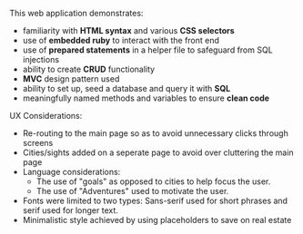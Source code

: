 This web application demonstrates:
* familiarity with **HTML syntax** and various **CSS selectors** 
* use of **embedded ruby** to interact with the front end
* use of **prepared statements** in a helper file to safeguard from SQL injections
* ability to create **CRUD** functionality 
* **MVC** design pattern used
* ability to set up, seed a database and query it with **SQL**
* meaningfully named methods and variables to ensure **clean code**


UX Considerations: 
* Re-routing to the main page so as to avoid unnecessary clicks through screens 
* Cities/sights added on a seperate page to avoid over cluttering the main page
* Language considerations: 
  * The use of "goals" as opposed to cities to help focus the user. 
  * The use of "Adventures" used to motivate the user. 
* Fonts were limited to two types: Sans-serif used for short phrases and serif used for longer text.
* Minimalistic style achieved by using placeholders to save on real estate 
